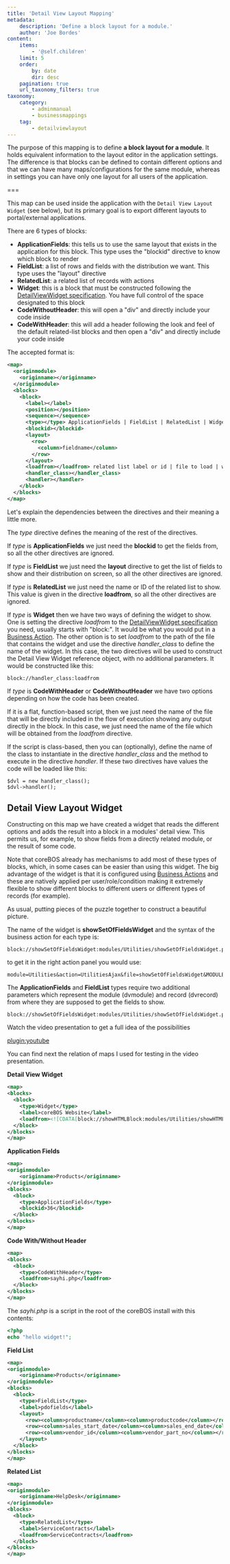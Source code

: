 ```yaml
---
title: 'Detail View Layout Mapping'
metadata:
    description: 'Define a block layout for a module.'
    author: 'Joe Bordes'
content:
    items:
        - '@self.children'
    limit: 5
    order:
        by: date
        dir: desc
    pagination: true
    url_taxonomy_filters: true
taxonomy:
    category:
        - adminmanual
        - businessmappings
    tag:
        - detailviewlayout
---
```


The purpose of this mapping is to define **a block layout for a module**. It holds equivalent information to the layout editor in the application settings. The difference is that blocks can be defined to contain different options and that we can have many maps/configurations for the same module, whereas in settings you can have only one layout for all users of the application.

===

This map can be used inside the application with the `Detail View Layout Widget` (see below), but its primary goal is to export different layouts to portal/external applications.

There are 6 types of blocks:

- **ApplicationFields**: this tells us to use the same layout that exists in the application for this block. This type uses the "blockid" directive to know which block to render
- **FieldList**: a list of rows and fields with the distribution we want. This type uses the "layout" directive
- **RelatedList**: a related list of records with actions
- **Widget**: this is a block that must be constructed following the [DetailViewWidget specification](/en/devel/add_special_block). You have full control of the space designated to this block
- **CodeWithoutHeader**: this will open a "div" and directly include your code inside
- **CodeWithHeader**: this will add a header following the look and feel of the default related-list blocks and then open a "div" and directly include your code inside

The accepted format is:
```xml
<map>
  <originmodule>
    <originname></originname>
  </originmodule>
  <blocks>
    <block>
      <label></label>
      <position></position>
      <sequence></sequence>
      <type></type> ApplicationFields | FieldList | RelatedList | Widget | CodeWithHeader | CodeWithoutHeader
      <blockid></blockid>
      <layout>
        <row>
          <column>fieldname</column>
        </row>
      </layout>
      <loadfrom></loadfrom> related list label or id | file to load | widget reference
      <handler_class></handler_class>
      <handler></handler>
    </block>
  </blocks>
</map>
```

Let's explain the dependencies between the directives and their meaning a little more.

The *type* directive defines the meaning of the rest of the directives.

If *type* is **ApplicationFields** we just need the **blockid** to get the fields from, so all the other directives are ignored.

If *type* is **FieldList** we just need the **layout** directive to get the list of fields to show and their distribution on screen, so all the other directives are ignored.

If *type* is **RelatedList** we just need the name or ID of the related list to show. This value is given in the directive **loadfrom**, so all the other directives are ignored.

If *type* is **Widget** then we have two ways of defining the widget to show. One is setting the directive *loadfrom* to the [DetailViewWidget specification](/en/devel/add_special_block) you need, usually starts with "block:". It would be what you would put in a [Business Action](../../03.business-actions/). The other option is to set *loadfrom* to the path of the file that contains the widget and use the directive *handler_class* to define the name of the widget. In this case, the two directives will be used to construct the Detail View Widget reference object, with no additional parameters. It would be constructed like this:

```
block://handler_class:loadfrom
```

If *type* is **CodeWithHeader** or **CodeWithoutHeader** we have two options depending on how the code has been created.

If it is a flat, function-based script, then we just need the name of the file that will be directly included in the flow of execution showing any output directly in the block. In this case, we just need the name of the file which will be obtained from the *loadfrom* directive.

If the script is class-based, then you can (optionally), define the name of the class to instantiate in the directive *handler_class* and the method to execute in the directive *handler*. If these two directives have values the code will be loaded like this:

```
$dvl = new handler_class();
$dvl->handler();
```

## Detail View Layout Widget

Constructing on this map we have created a widget that reads the different options and adds the result into a block in a modules' detail view. This permits us, for example, to show fields from a directly related module, or the result of some code.

Note that coreBOS already has mechanisms to add most of these types of blocks, which, in some cases can be easier than using this widget. The big advantage of the widget is that it is configured using [Business Actions](../../03.business-actions/) and these are natively applied per user/role/condition making it extremely flexible to show different blocks to different users or different types of records (for example).

As usual, putting pieces of the puzzle together to construct a beautiful picture.

The name of the widget is **showSetOfFieldsWidget** and the syntax of the business action for each type is:

```
block://showSetOfFieldsWidget:modules/Utilities/showSetOfFieldsWidget.php:record_id=$RECORD$&mapid=detailviewlayout_mapid
```

to get it in the right action panel you would use:

```
module=Utilities&action=UtilitiesAjax&file=showSetOfFieldsWidget&MODULE=HelpDesk&RECORDID=$RECORD$&dvmodule=Products&dvrecord=$product_id&mapid=detailviewlayout_mapid
```

The **ApplicationFields** and **FieldList** types require two additional
parameters which represent the module (dvmodule) and record (dvrecord)
from where they are supposed to get the fields to show.

```
block://showSetOfFieldsWidget:modules/Utilities/showSetOfFieldsWidget.php:record_id=$RECORD$&dvmodule=module_to_show&dvrecord=field_with_recordid&mapid=detailviewlayout_mapid
```

Watch the video presentation to get a full idea of the possibilities

[plugin:youtube](https://www.youtube.com/watch?v=RrTJ19hBBFE)

You can find next the relation of maps I used for testing in the video presentation.

**Detail View Widget**

```xml
<map>
<blocks>
  <block>
    <type>Widget</type>
    <label>coreBOS Website</label>
    <loadfrom><![CDATA[block://showHTMLBlock:modules/Utilities/showHTMLBlock.php:op=iframe&height=400px&ex=http%3A%2F%2Fcorebos.org%3Fifcrmid%3D%24RECORD%24%26ifmodule%3D%24MODULE%24]]></loadfrom>
  </block>
</blocks>
</map>
```

**Application Fields**
```xml
<map>
<originmodule>
    <originname>Products</originname>
</originmodule>
<blocks>
  <block>
    <type>ApplicationFields</type>
    <blockid>36</blockid>
  </block>
</blocks>
</map>
```

**Code With/Without Header**
```xml
<map>
<blocks>
  <block>
    <type>CodeWithHeader</type>
    <loadfrom>sayhi.php</loadfrom>
  </block>
</blocks>
</map>
```

The *sayhi.php* is a script in the root of the coreBOS install with this contents:

```php
<?php
echo "hello widget!";
```

**Field List**

```xml
<map>
<originmodule>
    <originname>Products</originname>
</originmodule>
<blocks>
  <block>
    <type>FieldList</type>
    <label>pdofields</label>
    <layout>
      <row><column>productname</column><column>productcode</column></row>
      <row><column>sales_start_date</column><column>sales_end_date</column><column>start_date</column><column>expiry_date</column></row>
      <row><column>vendor_id</column><column>vendor_part_no</column></row>
    </layout>
  </block>
</blocks>
</map>
```

**Related List**

```xml
<map>
<originmodule>
    <originname>HelpDesk</originname>
</originmodule>
<blocks>
  <block>
    <type>RelatedList</type>
    <label>ServiceContracts</label>
    <loadfrom>ServiceContracts</loadfrom>
  </block>
</blocks>
</map>
```